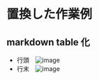 # 置換した作業例
## markdown table 化
* 行頭　![image](https://github.com/jamad/jamad.github.io/assets/949913/0bcefa3b-5d81-482b-872d-7003cc38f18e)
* 行末　![image](https://github.com/jamad/jamad.github.io/assets/949913/b4a3d89b-10c1-4f10-afa3-c9fc949b4d6b)

